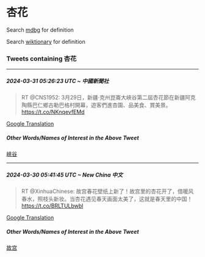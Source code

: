 # 杏花

Search [mdbg](https://www.mdbg.net/chinese/dictionary?page=worddict&wdrst=0&wdqb=杏花) for definition

Search [wiktionary](https://en.wiktionary.org/wiki/杏花) for definition

### Tweets containing 杏花

___
##### 2024-03-31 05:26:23 UTC ~ 中國新聞社
> RT @CNS1952: 3月29日，新疆·克州崑崙大峽谷第二屆杏花節在新疆阿克陶縣巴仁鄉古勒巴格村開幕，遊客們進杏園、品美食、賞美景。 https://t.co/NKnqevfEMd

[Google Translation](https://translate.google.com/?hi=en&tab=TT&sl=zh-CN&tl=en&op=translate&text=RT+%40CNS1952%3A+3%E6%9C%8829%E6%97%A5%EF%BC%8C%E6%96%B0%E7%96%86%C2%B7%E5%85%8B%E5%B7%9E%E5%B4%91%E5%B4%99%E5%A4%A7%E5%B3%BD%E8%B0%B7%E7%AC%AC%E4%BA%8C%E5%B1%86%E6%9D%8F%E8%8A%B1%E7%AF%80%E5%9C%A8%E6%96%B0%E7%96%86%E9%98%BF%E5%85%8B%E9%99%B6%E7%B8%A3%E5%B7%B4%E4%BB%81%E9%84%89%E5%8F%A4%E5%8B%92%E5%B7%B4%E6%A0%BC%E6%9D%91%E9%96%8B%E5%B9%95%EF%BC%8C%E9%81%8A%E5%AE%A2%E5%80%91%E9%80%B2%E6%9D%8F%E5%9C%92%E3%80%81%E5%93%81%E7%BE%8E%E9%A3%9F%E3%80%81%E8%B3%9E%E7%BE%8E%E6%99%AF%E3%80%82+https%3A%2F%2Ft.co%2FNKnqevfEMd)
##### Other Words/Names of Interest in the Above Tweet
[峽谷](峽谷.md)
___
##### 2024-03-30 05:41:45 UTC ~ New China 中文
> RT @XinhuaChinese: 故宫春花壁纸上新了！故宫里的杏花开了，借暖风春水，照枝头新妆。当杏花遇见春天画面太美了，这就是春天里的中国！ https://t.co/BRLTULbwbl

[Google Translation](https://translate.google.com/?hi=en&tab=TT&sl=zh-CN&tl=en&op=translate&text=RT+%40XinhuaChinese%3A+%E6%95%85%E5%AE%AB%E6%98%A5%E8%8A%B1%E5%A3%81%E7%BA%B8%E4%B8%8A%E6%96%B0%E4%BA%86%EF%BC%81%E6%95%85%E5%AE%AB%E9%87%8C%E7%9A%84%E6%9D%8F%E8%8A%B1%E5%BC%80%E4%BA%86%EF%BC%8C%E5%80%9F%E6%9A%96%E9%A3%8E%E6%98%A5%E6%B0%B4%EF%BC%8C%E7%85%A7%E6%9E%9D%E5%A4%B4%E6%96%B0%E5%A6%86%E3%80%82%E5%BD%93%E6%9D%8F%E8%8A%B1%E9%81%87%E8%A7%81%E6%98%A5%E5%A4%A9%E7%94%BB%E9%9D%A2%E5%A4%AA%E7%BE%8E%E4%BA%86%EF%BC%8C%E8%BF%99%E5%B0%B1%E6%98%AF%E6%98%A5%E5%A4%A9%E9%87%8C%E7%9A%84%E4%B8%AD%E5%9B%BD%EF%BC%81+https%3A%2F%2Ft.co%2FBRLTULbwbl)
##### Other Words/Names of Interest in the Above Tweet
[故宫](故宫.md)
